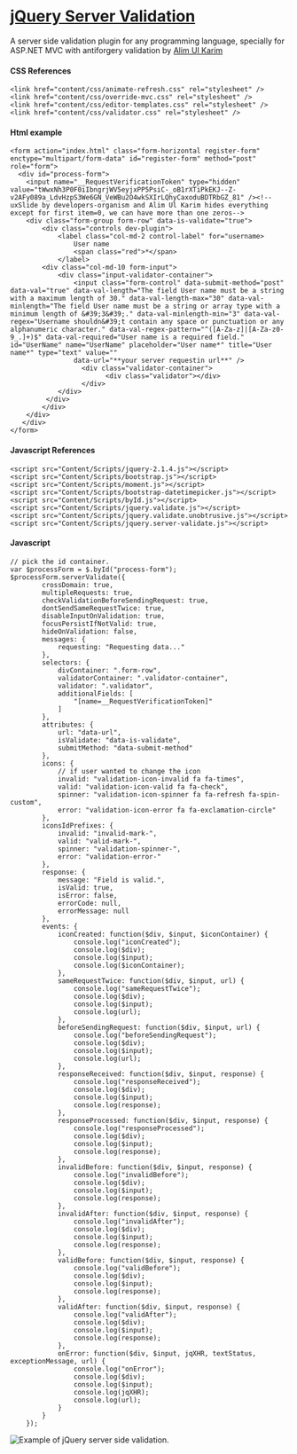 # [jQuery Server Validation](https://github.com/aukgit/jquery-server-validation "jquery-server-validation")
A server side validation plugin for any programming language, specially for ASP.NET MVC with antiforgery validation
by [Alim Ul Karim](http://alimkarim.com "Alim Ul Karim")

#### CSS References

    <link href="content/css/animate-refresh.css" rel="stylesheet" />
    <link href="content/css/override-mvc.css" rel="stylesheet" />
    <link href="content/css/editor-templates.css" rel="stylesheet" />
    <link href="content/css/validator.css" rel="stylesheet" />

#### Html example

    
    <form action="index.html" class="form-horizontal register-form" enctype="multipart/form-data" id="register-form" method="post" role="form">
      <div id="process-form">
      	<input name="__RequestVerificationToken" type="hidden" value="tWwxNh3P0F0iIbngrjWV5eyjxPP5PsiC-_oB1rXTiPkEKJ--Z-v2AFy089a_LdvHzpS3We6GN_VeWBu2O4wkSXIrLQhyCaxoduBDTRbGZ_81" /><!--uxSlide by developers-organism and Alim Ul Karim hides everything except for first item=0, we can have more than one zeros-->    
      	<div class="form-group form-row" data-is-validate="true">
      		<div class="controls dev-plugin">
      			<label class="col-md-2 control-label" for="username>
      				User name
      				<span class="red">*</span>
      			</label>
      		<div class="col-md-10 form-input">
      			<div class="input-validator-container">
      				<input class="form-control" data-submit-method="post" data-val="true" data-val-length="The field User name must be a string with a maximum length of 30." data-val-length-max="30" data-val-minlength="The field User name must be a string or array type with a minimum length of &#39;3&#39;." data-val-minlength-min="3" data-val-regex="Username shouldn&#39;t contain any space or punctuation or any alphanumeric character." data-val-regex-pattern="^([A-Za-z]|[A-Za-z0-9_.]+)$" data-val-required="User name is a required field." id="UserName" name="UserName" placeholder="User name*" title="User name*" type="text" value=""
					data-url="**your server requestin url**" />
				      <div class="validator-container">
				      		<div class="validator"></div>
      				  </div>
      			</div>
     		 </div>
      		</div>
      	</div>    
       </div>
    </form>

#### Javascript References

    <script src="Content/Scripts/jquery-2.1.4.js"></script>
    <script src="Content/Scripts/bootstrap.js"></script>
    <script src="Content/Scripts/moment.js"></script>
    <script src="Content/Scripts/bootstrap-datetimepicker.js"></script>
    <script src="Content/Scripts/byId.js"></script>
    <script src="Content/Scripts/jquery.validate.js"></script>
    <script src="Content/Scripts/jquery.validate.unobtrusive.js"></script>
    <script src="Content/Scripts/jquery.server-validate.js"></script>
#### Javascript

    // pick the id container.
	var $processForm = $.byId("process-form");
	$processForm.serverValidate({
            crossDomain: true,
            multipleRequests: true,
            checkValidationBeforeSendingRequest: true,
            dontSendSameRequestTwice: true,
            disableInputOnValidation: true,
            focusPersistIfNotValid: true,
            hideOnValidation: false,
            messages: {
                requesting: "Requesting data..."
            },
            selectors: {
                divContainer: ".form-row",
                validatorContainer: ".validator-container",
                validator: ".validator",
                additionalFields: [
                    "[name=__RequestVerificationToken]"
                ]
            },
            attributes: {
                url: "data-url",
                isValidate: "data-is-validate",
                submitMethod: "data-submit-method"
            },
            icons: {
				// if user wanted to change the icon
                invalid: "validation-icon-invalid fa fa-times",
                valid: "validation-icon-valid fa fa-check",
                spinner: "validation-icon-spinner fa fa-refresh fa-spin-custom",
                error: "validation-icon-error fa fa-exclamation-circle"
            },
            iconsIdPrefixes: {
                invalid: "invalid-mark-",
                valid: "valid-mark-",
                spinner: "validation-spinner-",
                error: "validation-error-"
            },
            response: {
                message: "Field is valid.",
                isValid: true,
                isError: false,
                errorCode: null,
                errorMessage: null
            },
            events: {
                iconCreated: function($div, $input, $iconContainer) {
                    console.log("iconCreated");
                    console.log($div);
                    console.log($input);
                    console.log($iconContainer);
                },
                sameRequestTwice: function($div, $input, url) {
                    console.log("sameRequestTwice");
                    console.log($div);
                    console.log($input);
                    console.log(url);
                },
                beforeSendingRequest: function($div, $input, url) {
                    console.log("beforeSendingRequest");
                    console.log($div);
                    console.log($input);
                    console.log(url);
                },
                responseReceived: function($div, $input, response) {
                    console.log("responseReceived");
                    console.log($div);
                    console.log($input);
                    console.log(response);
                },
                responseProcessed: function($div, $input, response) {
                    console.log("responseProcessed");
                    console.log($div);
                    console.log($input);
                    console.log(response);
                },
                invalidBefore: function($div, $input, response) {
                    console.log("invalidBefore");
                    console.log($div);
                    console.log($input);
                    console.log(response);
                },
                invalidAfter: function($div, $input, response) {
                    console.log("invalidAfter");
                    console.log($div);
                    console.log($input);
                    console.log(response);
                },
                validBefore: function($div, $input, response) {
                    console.log("validBefore");
                    console.log($div);
                    console.log($input);
                    console.log(response);
                },
                validAfter: function($div, $input, response) {
                    console.log("validAfter");
                    console.log($div);
                    console.log($input);
                    console.log(response);
                },
                onError: function($div, $input, jqXHR, textStatus, exceptionMessage, url) {
                    console.log("onError");
                    console.log($div);
                    console.log($input);
                    console.log(jqXHR);
                    console.log(url);
                }
            }
        });

![Example of jQuery server side validation.](https://raw.githubusercontent.com/aukgit/jquery-server-validation/master/requesting%20image.png)
